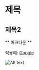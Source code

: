 # 제목
## 제목2

** 마크다운 **

적용예: [Google](https://google.com, "google link")

![Alt text](/path/to/img.jpg "Optional title")